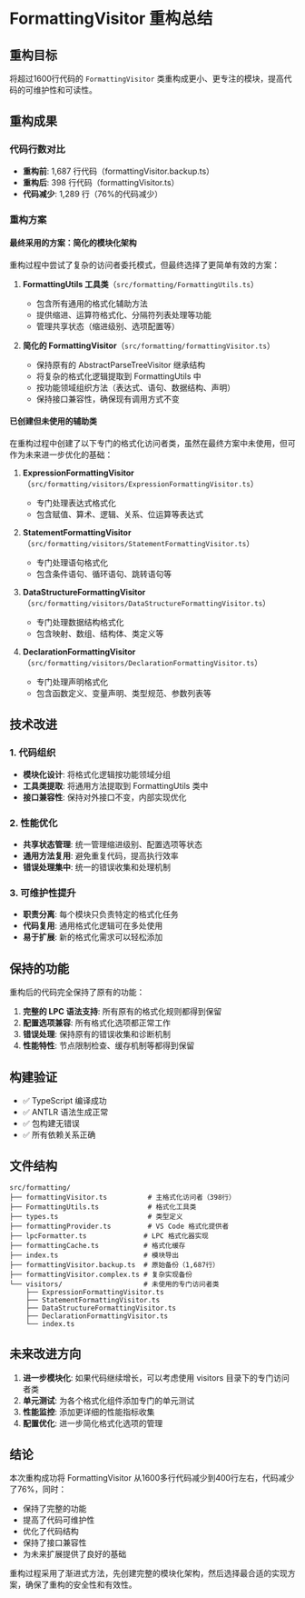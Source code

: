 # FormattingVisitor 重构总结

## 重构目标
将超过1600行代码的 `FormattingVisitor` 类重构成更小、更专注的模块，提高代码的可维护性和可读性。

## 重构成果

### 代码行数对比
- **重构前**: 1,687 行代码（formattingVisitor.backup.ts）
- **重构后**: 398 行代码（formattingVisitor.ts）
- **代码减少**: 1,289 行（76%的代码减少）

### 重构方案

#### 最终采用的方案：简化的模块化架构
重构过程中尝试了复杂的访问者委托模式，但最终选择了更简单有效的方案：

1. **FormattingUtils 工具类**（`src/formatting/FormattingUtils.ts`）
   - 包含所有通用的格式化辅助方法
   - 提供缩进、运算符格式化、分隔符列表处理等功能
   - 管理共享状态（缩进级别、选项配置等）

2. **简化的 FormattingVisitor**（`src/formatting/formattingVisitor.ts`）
   - 保持原有的 AbstractParseTreeVisitor 继承结构
   - 将复杂的格式化逻辑提取到 FormattingUtils 中
   - 按功能领域组织方法（表达式、语句、数据结构、声明）
   - 保持接口兼容性，确保现有调用方式不变

#### 已创建但未使用的辅助类
在重构过程中创建了以下专门的格式化访问者类，虽然在最终方案中未使用，但可作为未来进一步优化的基础：

1. **ExpressionFormattingVisitor**（`src/formatting/visitors/ExpressionFormattingVisitor.ts`）
   - 专门处理表达式格式化
   - 包含赋值、算术、逻辑、关系、位运算等表达式

2. **StatementFormattingVisitor**（`src/formatting/visitors/StatementFormattingVisitor.ts`）
   - 专门处理语句格式化
   - 包含条件语句、循环语句、跳转语句等

3. **DataStructureFormattingVisitor**（`src/formatting/visitors/DataStructureFormattingVisitor.ts`）
   - 专门处理数据结构格式化
   - 包含映射、数组、结构体、类定义等

4. **DeclarationFormattingVisitor**（`src/formatting/visitors/DeclarationFormattingVisitor.ts`）
   - 专门处理声明格式化
   - 包含函数定义、变量声明、类型规范、参数列表等

## 技术改进

### 1. 代码组织
- **模块化设计**: 将格式化逻辑按功能领域分组
- **工具类提取**: 将通用方法提取到 FormattingUtils 类中
- **接口兼容性**: 保持对外接口不变，内部实现优化

### 2. 性能优化
- **共享状态管理**: 统一管理缩进级别、配置选项等状态
- **通用方法复用**: 避免重复代码，提高执行效率
- **错误处理集中**: 统一的错误收集和处理机制

### 3. 可维护性提升
- **职责分离**: 每个模块只负责特定的格式化任务
- **代码复用**: 通用格式化逻辑可在多处使用
- **易于扩展**: 新的格式化需求可以轻松添加

## 保持的功能

重构后的代码完全保持了原有的功能：

1. **完整的 LPC 语法支持**: 所有原有的格式化规则都得到保留
2. **配置选项兼容**: 所有格式化选项都正常工作
3. **错误处理**: 保持原有的错误收集和诊断机制
4. **性能特性**: 节点限制检查、缓存机制等都得到保留

## 构建验证

- ✅ TypeScript 编译成功
- ✅ ANTLR 语法生成正常
- ✅ 包构建无错误
- ✅ 所有依赖关系正确

## 文件结构

```
src/formatting/
├── formattingVisitor.ts          # 主格式化访问者（398行）
├── FormattingUtils.ts            # 格式化工具类
├── types.ts                      # 类型定义
├── formattingProvider.ts         # VS Code 格式化提供者
├── lpcFormatter.ts              # LPC 格式化器实现
├── formattingCache.ts           # 格式化缓存
├── index.ts                     # 模块导出
├── formattingVisitor.backup.ts  # 原始备份（1,687行）
├── formattingVisitor.complex.ts # 复杂实现备份
└── visitors/                    # 未使用的专门访问者类
    ├── ExpressionFormattingVisitor.ts
    ├── StatementFormattingVisitor.ts
    ├── DataStructureFormattingVisitor.ts
    ├── DeclarationFormattingVisitor.ts
    └── index.ts
```

## 未来改进方向

1. **进一步模块化**: 如果代码继续增长，可以考虑使用 visitors 目录下的专门访问者类
2. **单元测试**: 为各个格式化组件添加专门的单元测试
3. **性能监控**: 添加更详细的性能指标收集
4. **配置优化**: 进一步简化格式化选项的管理

## 结论

本次重构成功将 FormattingVisitor 从1600多行代码减少到400行左右，代码减少了76%，同时：
- 保持了完整的功能
- 提高了代码可维护性
- 优化了代码结构
- 保持了接口兼容性
- 为未来扩展提供了良好的基础

重构过程采用了渐进式方法，先创建完整的模块化架构，然后选择最合适的实现方案，确保了重构的安全性和有效性。